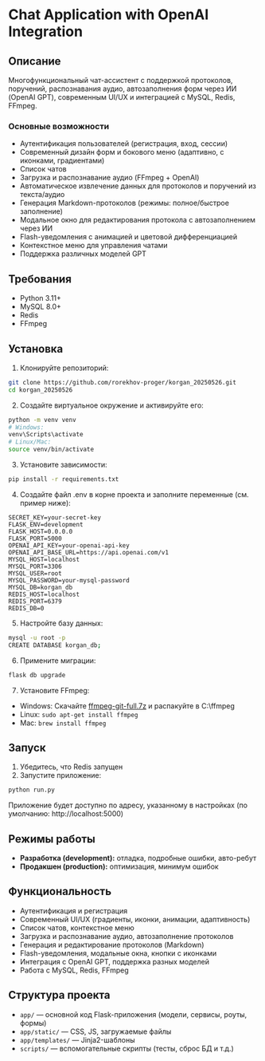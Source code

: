 # Chat Application with OpenAI Integration

## Описание
Многофункциональный чат-ассистент с поддержкой протоколов, поручений, распознавания аудио, автозаполнения форм через ИИ (OpenAI GPT), современным UI/UX и интеграцией с MySQL, Redis, FFmpeg.

### Основные возможности
- Аутентификация пользователей (регистрация, вход, сессии)
- Современный дизайн форм и бокового меню (адаптивно, с иконками, градиентами)
- Список чатов
- Загрузка и распознавание аудио (FFmpeg + OpenAI)
- Автоматическое извлечение данных для протоколов и поручений из текста/аудио
- Генерация Markdown-протоколов (режимы: полное/быстрое заполнение)
- Модальное окно для редактирования протокола с автозаполнением через ИИ
- Flash-уведомления с анимацией и цветовой дифференциацией
- Контекстное меню для управления чатами
- Поддержка различных моделей GPT

## Требования
- Python 3.11+
- MySQL 8.0+
- Redis
- FFmpeg

## Установка
1. Клонируйте репозиторий:
```bash
git clone https://github.com/rorekhov-proger/korgan_20250526.git
cd korgan_20250526
```
2. Создайте виртуальное окружение и активируйте его:
```bash
python -m venv venv
# Windows:
venv\Scripts\activate
# Linux/Mac:
source venv/bin/activate
```
3. Установите зависимости:
```bash
pip install -r requirements.txt
```
4. Создайте файл .env в корне проекта и заполните переменные (см. пример ниже):
```
SECRET_KEY=your-secret-key
FLASK_ENV=development
FLASK_HOST=0.0.0.0
FLASK_PORT=5000
OPENAI_API_KEY=your-openai-api-key
OPENAI_API_BASE_URL=https://api.openai.com/v1
MYSQL_HOST=localhost
MYSQL_PORT=3306
MYSQL_USER=root
MYSQL_PASSWORD=your-mysql-password
MYSQL_DB=korgan_db
REDIS_HOST=localhost
REDIS_PORT=6379
REDIS_DB=0
```
5. Настройте базу данных:
```bash
mysql -u root -p
CREATE DATABASE korgan_db;
```
6. Примените миграции:
```bash
flask db upgrade
```
7. Установите FFmpeg:
- Windows: Скачайте [ffmpeg-git-full.7z](https://www.gyan.dev/ffmpeg/builds/) и распакуйте в C:\ffmpeg
- Linux: `sudo apt-get install ffmpeg`
- Mac: `brew install ffmpeg`

## Запуск
1. Убедитесь, что Redis запущен
2. Запустите приложение:
```bash
python run.py
```

Приложение будет доступно по адресу, указанному в настройках (по умолчанию: http://localhost:5000)

## Режимы работы
- **Разработка (development):** отладка, подробные ошибки, авто-ребут
- **Продакшен (production):** оптимизация, минимум ошибок

## Функциональность
- Аутентификация и регистрация
- Современный UI/UX (градиенты, иконки, анимации, адаптивность)
- Список чатов, контекстное меню
- Загрузка и распознавание аудио, автозаполнение протоколов
- Генерация и редактирование протоколов (Markdown)
- Flash-уведомления, модальные окна, кнопки с иконками
- Интеграция с OpenAI GPT, поддержка разных моделей
- Работа с MySQL, Redis, FFmpeg

## Структура проекта
- `app/` — основной код Flask-приложения (модели, сервисы, роуты, формы)
- `app/static/` — CSS, JS, загружаемые файлы
- `app/templates/` — Jinja2-шаблоны
- `scripts/` — вспомогательные скрипты (тесты, сброс БД и т.д.)
